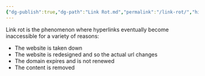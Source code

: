 ```yaml
---
{"dg-publish":true,"dg-path":"Link Rot.md","permalink":"/link-rot/","hide":"true","noteIcon":"","created":"2025-03-14T00:23:14.860-07:00","updated":"2025-03-14T01:44:53.998-07:00"}
---
```


Link rot is the phenomenon where hyperlinks eventually become inaccessible for a variety of reasons:
* The website is taken down
* The website is redesigned and so the actual url changes
* The domain expires and is not renewed
* The content is removed


